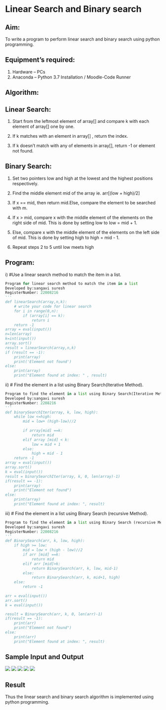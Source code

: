 # Linear Search and Binary search

## Aim:

To write a program to perform linear search and binary search using python programming.

## Equipment’s required:

1.	Hardware – PCs
2.	Anaconda – Python 3.7 Installation / Moodle-Code Runner

## Algorithm:

## Linear Search:

1.	Start from the leftmost element of array[] and compare k with each element of array[] one by one.

2.	If k matches with an element in array[] , return the index.

3.	If k doesn’t match with any of elements in array[], return -1 or element not found.

## Binary Search:

1.	Set two pointers low and high at the lowest and the highest positions respectively.

2.	Find the middle element mid of the array ie. arr[(low + high)/2]

3.	If x == mid, then return mid.Else, compare the element to be searched with m.

4.	If x > mid, compare x with the middle element of the elements on the right side of mid. This is done by setting low to low = mid + 1.

5.	Else, compare x with the middle element of the elements on the left side of mid. This is done by setting high to high = mid - 1.

6.	Repeat steps 2 to 5 until low meets high

## Program:
i)	#Use a linear search method to match the item in a list.
```python
Program for linear search method to match the item in a list
Developed by:sangavi suresh
RegisterNumber: 22008216
'''
def linearSearch(array,n,k):
    # write your code for linear search
    for i in range(0,n):
        if (array[i] == k):
            return i
    return -1
array = eval(input())
n=len(array)
k=int(input())
array.sort()
result = linearSearch(array,n,k)
if (result == -1):
    print(array)
    print('Element not found')
else:
    print(array)
    print("Element found at index: " , result)
```
ii)	# Find the element in a list using Binary Search(Iterative Method).
```python
Program to find the element in a list using Binary Search(Iterative Method)..
Developed by:sangavi suresh
RegisterNumber: 2208216
'''
def binarySearchIter(array, k, low, high):
    while low <=high:
        mid = low+ (high-low)//2
        
        if array[mid] ==k:
            return mid
        elif array [mid] < k:
            low = mid + 1
        else:
            high = mid - 1
    return -1
array = eval(input())
array.sort()
k = eval(input())
result = binarySearchIter(array, k, 0, len(array)-1)
if(result == -1):
    print(array)
    print("Element not found")
else:
    print(array)
    print("Element found at index: ", result)
```
iii)	# Find the element in a list using Binary Search (recursive Method).
```python
Program to find the element in a list using Binary Search (recursive Method).
Developed by:sangavi suresh
RegisterNumber: 22008216
'''
def BinarySearch(arr, k, low, high):
    if high >= low:
        mid = low + (high - low)//2
        if arr [mid] ==k:
            return mid
        elif arr [mid]>k:
            return BinarySearch(arr, k, low, mid-1)
        else:
            return BinarySearch(arr, k, mid+1, high)
    else: 
        return -1
        
arr = eval(input())
arr.sort()
k = eval(input())

result = BinarySearch(arr, k, 0, len(arr)-1)
if(result == -1):
    print(arr)
    print("Element not found")
else:
    print(arr)
    print("Element found at index: ", result)
```
## Sample Input and Output
![](./lin1.png)
![](./lin2.png)
![](./lin2.1.png)
![](./lin3.png)
![](./lin3.1.png)

## Result

Thus the linear search and binary search algorithm is implemented using python programming.